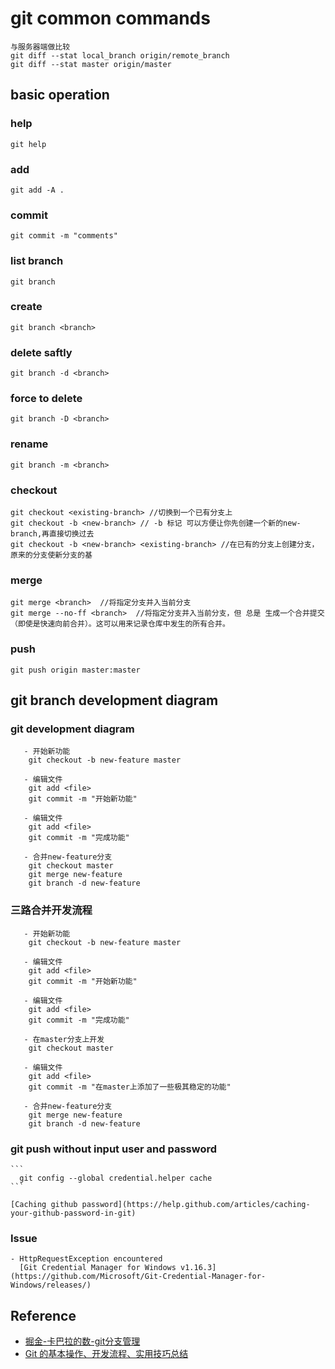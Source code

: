 # git common commands

  ```
  与服务器端做比较
  git diff --stat local_branch origin/remote_branch
  git diff --stat master origin/master 
  ```

## basic operation

### help
    
    git help
    
### add
    
    git add -A .
    
### commit
    
    git commit -m "comments"
 
### list branch
    
    git branch 
      
###  create <branch>
        
	git branch <branch>
        
### delete <branch> saftly
		
    git branch -d <branch>  

        
### force to delete <branch>

    git branch -D <branch>

        
### rename <branch>
		

    git branch -m <branch>

        
### checkout <branch>


    git checkout <existing-branch> //切换到一个已有分支上
    git checkout -b <new-branch> // -b 标记 可以方便让你先创建一个新的new-branch,再直接切换过去
    git checkout -b <new-branch> <existing-branch> //在已有的分支上创建分支，原来的分支使新分支的基

        
### merge <branch>
        
    
    git merge <branch>  //将指定分支并入当前分支
	git merge --no-ff <branch>  //将指定分支并入当前分支，但 总是 生成一个合并提交（即使是快速向前合并）。这可以用来记录仓库中发生的所有合并。
    
        
### push 
        
    
    git push origin master:master
    
        
## git branch development diagram

### git development diagram

	   - 开始新功能
		git checkout -b new-feature master

	   - 编辑文件
		git add <file>
		git commit -m "开始新功能"

	   - 编辑文件
		git add <file>
		git commit -m "完成功能"

	   - 合并new-feature分支
		git checkout master
		git merge new-feature
		git branch -d new-feature
		
### 三路合并开发流程
   
	   - 开始新功能
		git checkout -b new-feature master

	   - 编辑文件
		git add <file>
		git commit -m "开始新功能"

	   - 编辑文件
		git add <file>
		git commit -m "完成功能"

	   - 在master分支上开发
		git checkout master

	   - 编辑文件
		git add <file>
		git commit -m "在master上添加了一些极其稳定的功能"

	   - 合并new-feature分支
		git merge new-feature
		git branch -d new-feature
 
### git push without input user and password
    
    ```
      git config --global credential.helper cache
    ```
  
    [Caching github password](https://help.github.com/articles/caching-your-github-password-in-git)
    
### Issue
    - HttpRequestException encountered
      [Git Credential Manager for Windows v1.16.3](https://github.com/Microsoft/Git-Credential-Manager-for-Windows/releases/)
 
## Reference
   - [掘金-卡巴拉的数-git分支管理](https://juejin.im/post/5a3b14fc6fb9a04514643375)
   - [Git 的基本操作、开发流程、实用技巧总结](https://www.tuicool.com/articles/IBbMNvN) 
